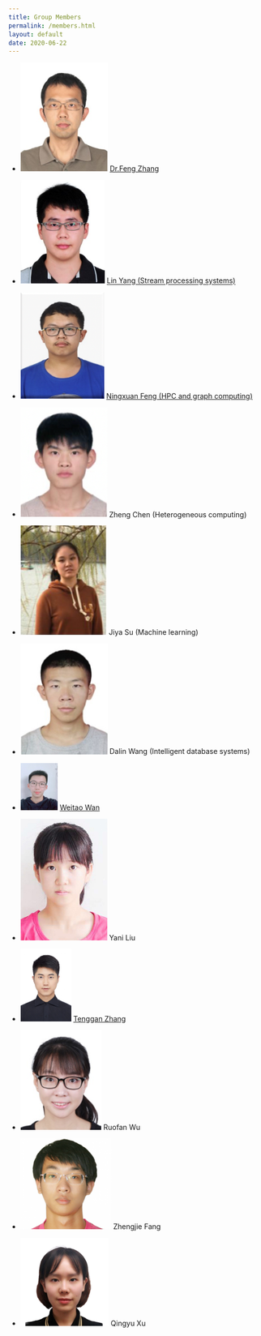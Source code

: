 ```yaml
---
title: Group Members
permalink: /members.html
layout: default
date: 2020-06-22
---
```


+ <img src="./assets/member/zf.jpg" alt="zf" style="zoom: 67%;" />	[Dr.Feng Zhang](https://fengzhangcs.github.io/)

+ <img src="./assets/member/yl.jpg" alt="yl" style="zoom: 72%;" />	[Lin Yang (Stream processing systems)](http://iir.ruc.edu.cn/~yangl/) 

+ <img src="./assets/member/fnx.png" alt="fnx" style="zoom: 78%;" />	[Ningxuan Feng (HPC and graph computing)](/fengningxuan.html)

+ <img src="./assets/member/cz.png" alt="cz" style="zoom: 95%;" />	Zheng Chen (Heterogeneous computing)

+ <img src="./assets/member/sjy.jpg" alt="sjy" style="zoom: 131%;" />	Jiya Su (Machine learning)

+ <img src="./assets/member/wdl.jpg" alt="wdl" style="zoom: 85%;" />	Dalin Wang (Intelligent database systems)

+ <img src="./assets/member/wwt.jpg" alt="wwt" style="zoom:9.1%;" />	[Weitao Wan](/wanweitao.html)

+ <img src="./assets/member/lyn.jpg" alt="lyn" style="zoom: 58%;" />	Yani Liu

+ <img src="./assets/member/ztg.jpg" alt="ztg" style="zoom: 14%;" />	[Tenggan Zhang](/zhangtenggan.html)

+ <img src="./assets/member/wrf.png" alt="wrf" style="zoom: 110%;" />	Ruofan Wu

+ <img src="./assets/member/fzj.png" alt="fzj" style="zoom: 100%;" />	Zhengjie Fang

+ <img src="./assets/member/xqy.png" alt="xqy" style="zoom: 17%;" />	Qingyu Xu
